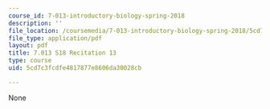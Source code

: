 ```yaml
---
course_id: 7-013-introductory-biology-spring-2018
description: ''
file_location: /coursemedia/7-013-introductory-biology-spring-2018/5cd7c3fcdfe4817877e8606da30028cb_MIT7_013s18R13Q.pdf
file_type: application/pdf
layout: pdf
title: 7.013 S18 Recitation 13
type: course
uid: 5cd7c3fcdfe4817877e8606da30028cb

---
```

None